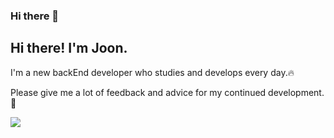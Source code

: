### Hi there 👋

<!--
**hanhojong/hanhojong** is a ✨ _special_ ✨ repository because its `README.md` (this file) appears on your GitHub profile.

Here are some ideas to get you started:

- 🔭 I’m currently working on ...
- 🌱 I’m currently learning ...
- 👯 I’m looking to collaborate on ...
- 🤔 I’m looking for help with ...
- 💬 Ask me about ...
- 📫 How to reach me: ...
- 😄 Pronouns: ...
- ⚡ Fun fact: ...
-->


<div>
  <p><h2>Hi there! I'm Joon.</h2></p>
  <p>I'm a new backEnd developer who studies and develops every day.🔥</p>
  <p>Please give me a lot of feedback and advice for my continued development.💬</p>
  <a href="https://www.notion.so/2dd00188c9a049439141251049494196?pvs=4">
    <img src="https://img.shields.io/badge/notion-white?style=flat&logo=notion&logoColor=CC6699"/>
  </a>
</div>

